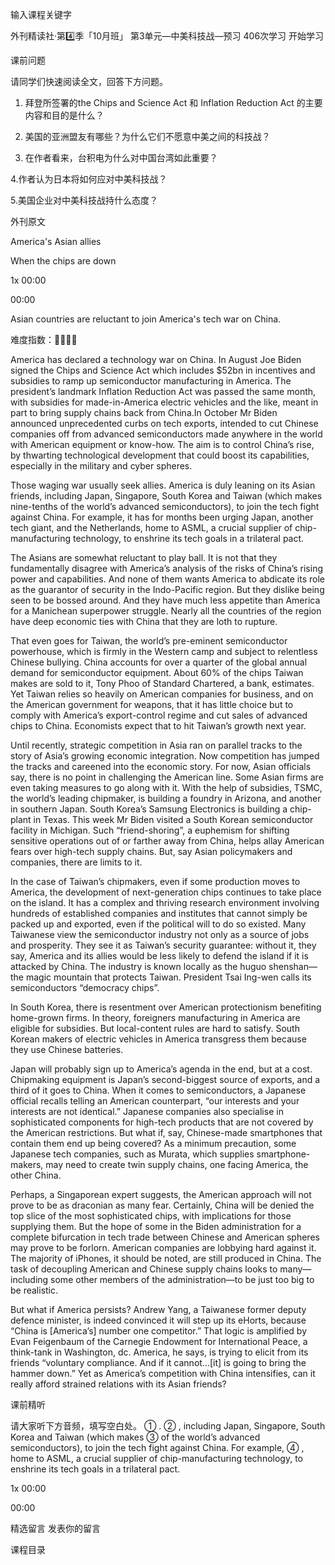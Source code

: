 
输入课程关键字

外刊精读社·第4️⃣季「10月班」
第3单元—中美科技战—预习
406次学习
开始学习
 

 

课前问题
 

请同学们快速阅读全文，回答下方问题。

1. 拜登所签署的the Chips and Science Act 和 Inflation Reduction Act 的主要内容和目的是什么？
 

2. 美国的亚洲盟友有哪些？为什么它们不愿意中美之间的科技战？
 

3. 在作者看来，台积电为什么对中国台湾如此重要？
 

4.作者认为日本将如何应对中美科技战？
 

5.美国企业对中美科技战持什么态度？

 
 
外刊原文
 

America's Asian allies

When the chips are down

 

1x
00:00

00:00
 

Asian countries are reluctant to join America's tech war on China.
 
难度指数：🌟🌟🌟🌟
 

America has declared a technology war on China. In August Joe Biden signed the Chips and Science Act which includes $52bn in incentives and subsidies to ramp up semiconductor manufacturing in America. The president’s landmark Inflation Reduction Act was passed the same month, with subsidies for made-in-America electric vehicles and the like, meant in part to bring supply chains back from China.In October Mr Biden announced unprecedented curbs on tech exports, intended to cut Chinese companies off from advanced semiconductors made anywhere in the world with American equipment or know-how. The aim is to control China’s rise, by thwarting technological development that could boost its capabilities, especially in the military and cyber spheres.
 
Those waging war usually seek allies. America is duly leaning on its Asian friends, including Japan, Singapore, South Korea and Taiwan (which makes nine-tenths of the world’s advanced semiconductors), to join the tech fight against China. For example, it has for months been urging Japan, another tech giant, and the Netherlands, home to ASML, a crucial supplier of chip- manufacturing technology, to enshrine its tech goals in a trilateral pact.
 
The Asians are somewhat reluctant to play ball. It is not that they fundamentally disagree with America’s analysis of the risks of China’s rising power and capabilities. And none of them wants America to abdicate its role as the guarantor of security in the Indo-Pacific region. But they dislike being seen to be bossed around. And they have much less appetite than America for a Manichean superpower struggle. Nearly all the countries of the region have deep economic ties with China that they are loth to rupture.
 
That even goes for Taiwan, the world’s pre-eminent semiconductor powerhouse, which is firmly in the Western camp and subject to relentless Chinese bullying. China accounts for over a quarter of the global annual demand for semiconductor equipment. About 60% of the chips Taiwan makes are sold to it, Tony Phoo of Standard Chartered, a bank, estimates. Yet Taiwan relies so heavily on American companies for business, and on the American government for weapons, that it has little choice but to comply with America’s export-control regime and cut sales of advanced chips to China. Economists expect that to hit Taiwan’s growth next year.
 
Until recently, strategic competition in Asia ran on parallel tracks to the story of Asia’s growing economic integration. Now competition has jumped the tracks and careened into the economic story. For now, Asian officials say, there is no point in challenging the American line. Some Asian firms are even taking measures to go along with it. With the help of subsidies, TSMC, the world’s leading chipmaker, is building a foundry in Arizona, and another in southern Japan. South Korea’s Samsung Electronics is building a chip-plant in Texas. This week Mr Biden visited a South Korean semiconductor facility in Michigan.
Such “friend-shoring”, a euphemism for shifting sensitive operations out of or farther away from China, helps allay American fears over high-tech supply chains. But, say Asian policymakers and companies, there are limits to it.

In the case of Taiwan’s chipmakers, even if some production moves to America, the development of next-generation chips continues to take place on the island. It has a complex and thriving research environment involving hundreds of established companies and institutes that cannot simply be packed up and exported, even if the political will to do so existed. Many Taiwanese view the semiconductor industry not only as a source of jobs and prosperity. They see it as Taiwan’s security guarantee: without it, they say, America and its allies would be less likely to defend the island if it is attacked by China. The industry is known locally as the huguo shenshan—the magic mountain that protects Taiwan. President Tsai Ing-wen calls its semiconductors “democracy chips”.
 
In South Korea, there is resentment over American protectionism benefiting home-grown firms. In theory, foreigners manufacturing in America are eligible for subsidies. But local-content rules are hard to satisfy. South Korean makers of electric vehicles in America transgress them because they use Chinese batteries.
 
Japan will probably sign up to America’s agenda in the end, but at a cost. Chipmaking equipment is Japan’s second-biggest source of exports, and a third of it goes to China. When it comes to semiconductors, a Japanese official recalls telling an American counterpart, “our interests and your interests are not identical.” Japanese companies also specialise in sophisticated components for high-tech products that are not covered by the American restrictions. But what if, say, Chinese-made smartphones that contain them end up being covered? As a minimum precaution, some Japanese tech companies, such as Murata, which supplies smartphone-makers, may need to create twin supply chains, one facing America, the other China.
 
Perhaps, a Singaporean expert suggests, the American approach will not prove to be as draconian as many fear. Certainly, China will be denied the top slice of the most sophisticated chips, with implications for those supplying them. But the hope of some in the Biden administration for a complete bifurcation in tech trade between Chinese and American spheres may prove to be forlorn. American companies are lobbying hard against it. The majority of iPhones, it should be noted, are still produced in China. The task of decoupling American and Chinese supply chains looks to many—including some other members of the administration—to be just too big to be realistic.
 
But what if America persists? Andrew Yang, a Taiwanese former deputy defence minister, is indeed convinced it will step up its eHorts, because “China is [America’s] number one competitor.” That logic is amplified by Evan Feigenbaum of the Carnegie Endowment for International Peace, a think-tank in Washington, dc. America, he says, is trying to elicit from its friends “voluntary compliance. And if it cannot…[it] is going to bring the hammer down.” Yet as America’s competition with China intensifies, can it really afford strained relations with its Asian friends?
 
 
 
课前精听
 
请大家听下方音频，填写空白处。
①                                                                                          .  ②                                                             , including Japan, Singapore, South Korea and Taiwan (which makes ③                              of the world’s advanced semiconductors), to join the tech fight against China. For example, ④                                                                                                                                                     , home to ASML, a crucial supplier of chip-manufacturing technology, to enshrine its tech goals in a trilateral pact.
 

1x
00:00

00:00
 

 

精选留言
发表你的留言

课程目录
